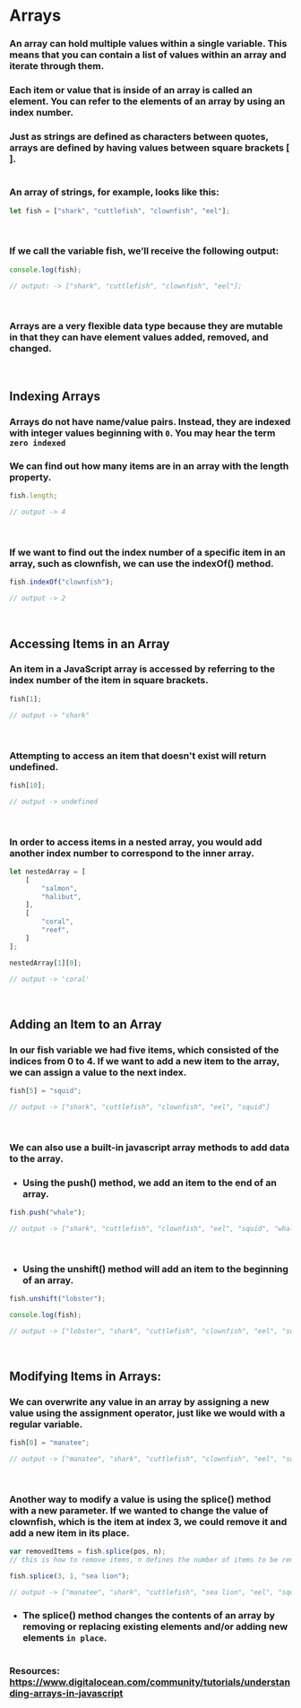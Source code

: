 # Arrays

### An array can hold multiple values within a single variable. This means that you can contain a list of values within an array and iterate through them.

### Each item or value that is inside of an array is called an element. You can refer to the elements of an array by using an index number.

### Just as strings are defined as characters between quotes, arrays are defined by having values between square brackets [ ].
#
### An array of strings, for example, looks like this:
```javascript
let fish = ["shark", "cuttlefish", "clownfish", "eel"];
```
&nbsp;
### If we call the variable fish, we’ll receive the following output:
```javascript
console.log(fish);

// output: -> ["shark", "cuttlefish", "clownfish", "eel"];
```
&nbsp;
### Arrays are a very flexible data type because they are mutable in that they can have element values added, removed, and changed.

&nbsp;

## Indexing Arrays

### Arrays do not have name/value pairs. Instead, they are indexed with integer values beginning with `0`. You may hear the term `zero indexed`


### We can find out how many items are in an array with the length property.
```javascript
fish.length;

// output -> 4
```
&nbsp;
### If we want to find out the index number of a specific item in an array, such as clownfish, we can use the indexOf() method.
```javascript
fish.indexOf("clownfish");

// output -> 2
```
&nbsp; 

## Accessing Items in an Array

### An item in a JavaScript array is accessed by referring to the index number of the item in square brackets.
```javascript
fish[1];

// output -> "shark"
```
&nbsp;

### Attempting to access an item that doesn't exist will return undefined.
```javascript
fish[10];

// output -> undefined
```
&nbsp;
### In order to access items in a nested array, you would add another index number to correspond to the inner array.
```javascript
let nestedArray = [
    [
        "salmon",
        "halibut",
    ],
    [
        "coral",
        "reef",
    ]
];

nestedArray[1][0];

// output -> 'coral'
```
&nbsp;

## Adding an Item to an Array

### In our fish variable we had five items, which consisted of the indices from 0 to 4. If we want to add a new item to the array, we can assign a value to the next index.

```javascript
fish[5] = "squid";

// output -> ["shark", "cuttlefish", "clownfish", "eel", "squid"]
```

&nbsp; 
### We can also use a built-in javascript array methods to add data to the array. 

* ### Using the push() method, we add an item to the end of an array.

```javascript
fish.push("whale");

// output -> ["shark", "cuttlefish", "clownfish", "eel", "squid", "whale"]
```
&nbsp; 
* ### Using the unshift() method will add an item to the beginning of an array.
```javascript
fish.unshift("lobster");

console.log(fish);

// output -> ["lobster", "shark", "cuttlefish", "clownfish", "eel", "squid", "whale"]
```
&nbsp; 

## Modifying Items in Arrays:

### We can overwrite any value in an array by assigning a new value using the assignment operator, just like we would with a regular variable.

```javascript
fish[0] = "manatee";

// output -> ["manatee", "shark", "cuttlefish", "clownfish", "eel", "squid", "whale"]
```
&nbsp; 
### Another way to modify a value is using the splice() method with a new parameter. If we wanted to change the value of clownfish, which is the item at index 3, we could remove it and add a new item in its place.



```javascript
var removedItems = fish.splice(pos, n); 
// this is how to remove items, n defines the number of items to be removed, from that position(pos) onward to the end of array.

fish.splice(3, 1, "sea lion");

// output -> ["manatee", "shark", "cuttlefish", "sea lion", "eel", "squid", "whale"]
```

* ### The splice() method changes the contents of an array by removing or replacing existing elements and/or adding new elements `in place`.



# 

### Resources: https://www.digitalocean.com/community/tutorials/understanding-arrays-in-javascript